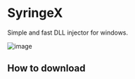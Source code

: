# SyringeX
Simple and fast DLL injector for windows.

![image](https://user-images.githubusercontent.com/61127918/155215593-86fbf6ef-18f5-480b-9aa9-54c6a03e476b.png)

## How to download
